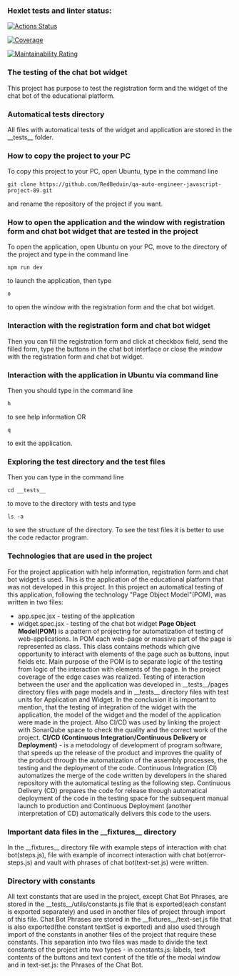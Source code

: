 ### Hexlet tests and linter status:
[![Actions Status](https://github.com/RedBeduin/qa-auto-engineer-javascript-project-89/actions/workflows/hexlet-check.yml/badge.svg)](https://github.com/RedBeduin/qa-auto-engineer-javascript-project-89/actions)

[![Coverage](https://sonarcloud.io/api/project_badges/measure?project=RedBeduin_qa-auto-engineer-javascript-project-89&metric=coverage)](https://sonarcloud.io/summary/new_code?id=RedBeduin_qa-auto-engineer-javascript-project-89)

[![Maintainability Rating](https://sonarcloud.io/api/project_badges/measure?project=RedBeduin_qa-auto-engineer-javascript-project-89&metric=sqale_rating)](https://sonarcloud.io/summary/new_code?id=RedBeduin_qa-auto-engineer-javascript-project-89)

### The testing of the chat bot widget
This project has purpose to test the registration form and the widget of the chat bot of the educational platform.

### Automatical tests directory
All files with automatical tests of the widget and application are stored in the \_\_tests\_\_ folder.

### How to copy the project to your PC
To copy this project to your PC, open Ubuntu, type in the command line
```
git clone https://github.com/RedBeduin/qa-auto-engineer-javascript-project-89.git
```
and rename the repository of the project if you want.

### How to open the application and the window with registration form and chat bot widget that are tested in the project
To open the application, open Ubuntu on your PC, move to the directory of the project and type in the command line
```
npm run dev
```
to launch the application,
then type
```
o
```
to open the window with the registration form and the chat bot widget.

### Interaction with the registration form and chat bot widget
Then you can fill the registration form and click at checkbox field, send the filled form, type the buttons in the chat bot interface or close the window with the registration form and chat bot widget.

### Interaction with the application in Ubuntu via command line
Then you should type in the command line
```
h
```
to see help information
OR
```
q
```
to exit the application.

### Exploring the test directory and the test files 
Then you can type in the command line
```
cd __tests__
```
to move to the directory with tests
and type
```
ls -a
```
to see the structure of the directory.
To see the test files it is better to use the code redactor program.

### Technologies that are used in the project
For the project application with help information, registration form and chat bot widget is used. This is the application of the educational platform that was not developed in this project. In this project an automatical testing of this application, following the technology "Page Object Model"(POM), was written in two files:
* app.spec.jsx - testing of the application
* widget.spec.jsx - testing of the chat bot widget
**Page Object Model(POM)** is a pattern of projecting for automatization of testing of web-applications. In POM each web-page or massive part of the page is represented as class. This class contains methods which give opportunity to interact with elements of the page such as buttons, input fields etc. Main purpose of the POM is to separate logic of the testing from logic of the interaction with elements of the page.
In the project coverage of the edge cases was realized. Testing of interaction between the user and the application was developed in \_\_tests\_\_/pages directory files with page models and in \_\_tests\_\_ directory files with test units for Application and Widget. In the conclusion it is important to mention, that the testing of integration of the widget with the application, the model of the widget and the model of the application were made in the project. 
Also CI/CD was used by linking the project with SonarQube space to check the quality and the correct work of the project.
**CI/CD (Continuous Integration/Continuous Delivery or Deployment)** - is a metodology of development of program software, that speeds up the release of the product and improves the quality of the product through the automatization of the assembly processes, the testing and the deployment of the code. Continuous Integration (CI) automatizes the merge of the code written by developers in the shared repository with the automatical testing as the following step. Continuous Delivery (CD) prepares the code for release through automatical deployment of the code in the testing space for the subsequent manual launch to production and Continuous Deployment (another interpretation of CD) automatically delivers this code to the users.

### Important data files in the \_\_fixtures\_\_ directory
In the \_\_fixtures\_\_ directory file with example steps of interaction with chat bot(steps.js), file with example of incorrect interaction with chat bot(error-steps.js) and vault with phrases of chat bot(text-set.js) were written.

### Directory with constants
All text constants that are used in the project, except Chat Bot Phrases, are stored in the \_\_tests\_\_/utils/constants.js file that is exported(each constant is exported separately) and used in another files of project through import of this file. Chat Bot Phrases are stored in the \_\_fixtures\_\_/text-set.js file that is also exported(the constant textSet is exported) and also used through import of the constants in another files of the project that require these constants. This separation into two files was made to divide the text constants of the project into two types - in constants.js: labels, text contents of the buttons and text content of the title of the modal window and in text-set.js: the Phrases of the Chat Bot. 
